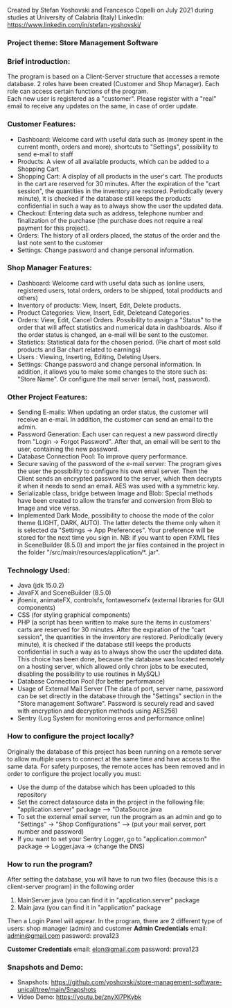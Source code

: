 Created by Stefan Yoshovski and Francesco Copelli on July 2021 during studies at University of Calabria  (Italy)
LinkedIn: https://www.linkedin.com/in/stefan-yoshovski/

### Project theme: Store Management Software

### Brief introduction: 
The program is based on a Client-Server structure that accesses a remote database. 2 roles have been created  (Customer and Shop Manager). Each role can access certain functions of the program.  
Each new user is registered as a "customer".  Please register with a "real" email  to receive any updates on the same, in case of order update. 

### Customer Features: 
-	Dashboard: Welcome card with useful data such as (money spent in the current month, orders and more), shortcuts to "Settings", possibility to send e-mail to staff
-	Products: A view of all available products, which can be added to a Shopping Cart
-	Shopping Cart: A display of all products in the user's cart. The products in the cart are reserved for 30 minutes. After the expiration of the "cart session", the quantities in the inventory are restored. Periodically (every minute), it is checked if the database still keeps the products confidential in such a way as to always show the user the updated data.
-	Checkout: Entering data such as address, telephone number and finalization of the purchase (the purchase does not require a real payment for this project).
-	Orders: The history of all orders placed, the status of the order and the last note sent to the customer 
-	Settings: Change password and change personal information.

### Shop Manager Features: 
-	Dashboard: Welcome card with useful data such as (online users, registered users, total orders, orders to be shipped, total prodducts and others)
-	Inventory of products: View, Insert, Edit, Delete products.
-	Product Categories: View, Insert, Edit, Deleteand Categories. 
-	Orders: View, Edit, Cancel Orders. Possibility to assign a "Status" to the order that will affect statistics and numerical data in dashboards. Also if the order status is changed, an e-mail will be sent to the customer.
-	Statistics: Statistical data for the chosen period. (Pie chart of most sold products and Bar chart related to earnings)
-	Users : Viewing, Inserting, Editing, Deleting Users. 
-	Settings: Change password and change personal information. In addition, it allows you to make some changes to the store such as: 
"Store Name". Or configure the mail server (email, host, password).

### Other Project Features:
-	Sending E-mails: When updating an order status, the customer will receive an e-mail. In addition, the customer can send an email to the admin.
-	Password Generation: Each user can request a new password directly from 
"Login → Forgot Password".  After that, an email will be sent  to the user, containing the new password.
-	Database Connection Pool: To improve query performance.
-	Secure saving of the password of the e-mail server: The program gives the user the possibility to configure his own email server. Then the Client sends an encrypted password to the server, which then decrypts it when it needs to send an email. AES was used with a symmetric key. 
-	Serializable class, bridge between Image and Blob: Special methods have been created to allow the transfer and conversion from Blob to Image and vice versa. 
-	Implemented Dark Mode, possibility to choose the mode of the color theme (LIGHT, DARK, AUTO). The latter detects the theme only when it is selected da "Settings → App Preferences". Your preference will be stored for the next time you sign in.
NB: if you want to open FXML files in SceneBuilder (8.5.0) and import the jar files  contained in the project in the folder "/src/main/resources/application/*. jar".

### Technology Used:
- Java (jdk 15.0.2)
- JavaFX and SceneBuilder (8.5.0)
- jfoenix, animateFX, controlsfx, fontawesomefx (external libraries for GUI components)
- CSS (for styling graphical components)
- PHP (a script has been written to make sure the items in customers' carts are reserved for 30 minutes. After the expiration of the "cart session", the quantities in the inventory are restored. Periodically (every minute), it is checked if the database still keeps the products confidential in such a way as to always show the user the updated data. This choice has been done, because the database was located remotely on a hosting server, which allowed only chron jobs to be executed, disabling the possibility to use routines in MySQL)
- Database Connection Pool (for better performance)
- Usage of External Mail Server (The data of port, server name, password can be set directly in the database through the "Settings" section in the "Store management Software". Password is securely read and saved with encryption and decryption methods using AES256)
- Sentry (Log System for monitoring erros and performance online)

### How to configure the project locally?
Originally the database of this project has been running on a remote server to allow multiple users to connect at the same time and have access to the same data. For safety purposes, the remote acces has been removed and in order to configure the project locally you must:
- Use the dump of the databse which has been uploaded to this repository
- Set the correct datasource data in the project in the following file: "application.server" package --> "DataSource.java
- To set the external email server, run the program as an admin and go to "Settings" -> "Shop Configurations" --> (put your mail server, port number and password)
- If you want to set your Sentry Logger, go to "application.common" package -> Logger.java -> (change the DNS)

### How to run the program?
After setting the database, you will have to run two files (because this is a client-server program) in the following order
1) MainServer.java (you can find it in "application.server" package
2) Main.java (you can find it in "application" package

Then a Login Panel will appear. In the program, there are 2 different type of users: shop manager (admin) and customer
**Admin Credentials**
email: admin@gmail.com
password: prova123

**Customer Credentials**
email: elon@gmail.com
password: prova123

### Snapshots and Demo:

- Snapshots: https://github.com/yoshovski/store-management-software-unical/tree/main/Snapshots
- Video Demo: https://youtu.be/znyXl7PKybk

